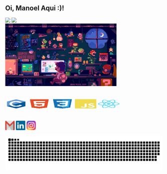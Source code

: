## Oi, Manoel Aqui :)!

<div>
  <img src="https://github-readme-stats.vercel.app/api?username=Manoel-Nogueira&show_icons=true&theme=algolia&include_all_commits=true&count_private=true"/>
  <img src="https://github-readme-stats.vercel.app/api/top-langs/?username=Manoel-Nogueira&layout=compact&langs_count=16&theme=algolia"/>
</div>

<div> 
  <img height="200em" alt="coding-time" src="code.gif">
  <h1></h1>
  <img align="center" height="30" width="70" alt="c-icon" src="https://github.com/devicons/devicon/blob/master/icons/c/c-original.svg?short_path=d0841f2">
  <img align="center" height="30" width="70" alt="html-icon" src="https://github.com/devicons/devicon/blob/master/icons/html5/html5-plain.svg">
  <img align="center" height="30" width="70" alt="css-icon" src="https://github.com/devicons/devicon/blob/master/icons/css3/css3-original.svg">
  <img align="center" height="30" width="70" alt="js-icon"  src="https://github.com/devicons/devicon/blob/master/icons/javascript/javascript-plain.svg">
  <img align="center" height="30" width="70" alt="react-icon" src="https://raw.githubusercontent.com/devicons/devicon/master/icons/react/react-original.svg">
  
  <div>
    <h1></h1>
      <img height="30" width="30" src="gmail.svg">
      <img height="30" width="30" src="linkedin.svg">
      <img height="30" width="30" src="instagram.png">
  </div>
    
</div>

  
![Snake animation](https://github.com/Manoel-Nogueira/Manoel-Nogueira/blob/output/github-contribution-grid-snake.svg)
